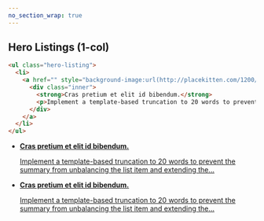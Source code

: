 ```yaml
---
no_section_wrap: true
---
```

<section><h2>Hero Listings (1-col)</h2></section>

```html
<ul class="hero-listing">
  <li>
    <a href="" style="background-image:url(http://placekitten.com/1200/600)">
      <div class="inner">
        <strong>Cras pretium et elit id bibendum.</strong>
        <p>Implement a template-based truncation to 20 words to prevent the summary from unbalancing the list item and extending the&hellip;</p>
      </div>
    </a>
  </li>
</ul>
```

<ul class="hero-listing">
  <li>
    <a href="" style="background-image:url(http://placekitten.com/1200/600)">
      <div class="inner">
        <strong>Cras pretium et elit id bibendum.</strong>
        <p>Implement a template-based truncation to 20 words to prevent the summary from unbalancing the list item and extending the&hellip;</p>
      </div>
    </a>
  </li>
  <li>
    <a href="" style="background-image:url(http://placekitten.com/1200/600)">
      <div class="inner">
        <strong>Cras pretium et elit id bibendum.</strong>
        <p>Implement a template-based truncation to 20 words to prevent the summary from unbalancing the list item and extending the&hellip;</p>
      </div>
    </a>
  </li>
</ul>

